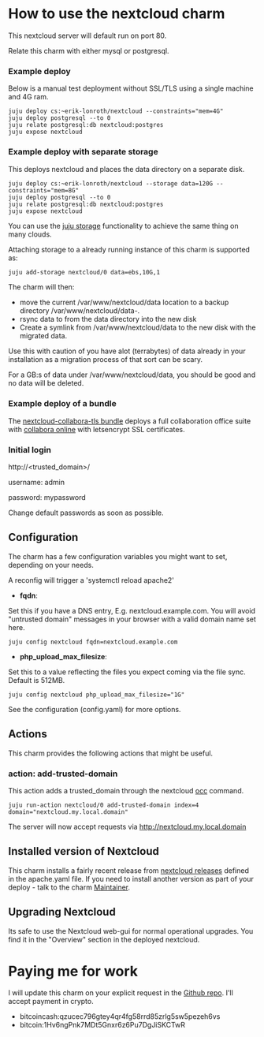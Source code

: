 # How to use the nextcloud charm

This nextcloud server will default run on port 80.

Relate this charm with either mysql or postgresql.

### Example deploy
Below is a manual test deployment without SSL/TLS using a single machine and 4G ram. 
```
juju deploy cs:~erik-lonroth/nextcloud --constraints="mem=4G"
juju deploy postgresql --to 0
juju relate postgresql:db nextcloud:postgres
juju expose nextcloud
```

### Example deploy with separate storage
This deploys nextcloud and places the data directory on a separate disk.
```
juju deploy cs:~erik-lonroth/nextcloud --storage data=120G --constraints="mem=8G"
juju deploy postgresql --to 0
juju relate postgresql:db nextcloud:postgres
juju expose nextcloud
```

You can use the [juju storage] functionality to achieve the same thing on many clouds.

Attaching storage to a already running instance of this charm is supported as:

```bash
juju add-storage nextcloud/0 data=ebs,10G,1
```
The charm will then:
 * move the current /var/www/nextcloud/data location to a backup directory
 /var/www/nextcloud/data-<someinteger>.
 * rsync data to from the data directory into the new disk 
 * Create a symlink from /var/www/nextcloud/data to the new disk with the migrated data.

Use this with caution of you have alot (terrabytes) of data already in your installation 
as a migration process of that sort can be scary.

For a GB:s of data under /var/www/nextcloud/data, you should be good and no data will be deleted.

### Example deploy of a bundle
The [nextcloud-collabora-tls bundle](https://jujucharms.com/u/erik-lonroth/nextcloud-collabora-tls/bundle/)
deploys a full collaboration office suite with [collabora online](https://www.collaboraoffice.com/)
with letsencrypt SSL certificates.

### Initial login
http://<trusted_domain>/

username: admin

password: mypassword

Change default passwords as soon as possible.

## Configuration
The charm has a few configuration variables you might want to set, depending on your needs. 

A reconfig will trigger a 'systemctl reload apache2'

- **fqdn**:

Set this if you have a DNS entry, E.g. nextcloud.example.com. You will avoid "untrusted domain" messages
in your browser with a valid domain name set here. 
```
juju config nextcloud fqdn=nextcloud.example.com
```

- **php_upload_max_filesize**:

Set this to a value reflecting the files you expect coming via the file sync. Default is 512MB.
```
juju config nextcloud php_upload_max_filesize="1G"
```
See the configuration (config.yaml) for more options.

## Actions
This charm provides the following actions that might be useful.

### action: add-trusted-domain
This action adds a trusted_domain through the nextcloud [occ] command.
```
juju run-action nextcloud/0 add-trusted-domain index=4 domain="nextcloud.my.local.domain"
```
The server will now accept requests via http://nextcloud.my.local.domain


## Installed version of Nextcloud
This charm installs a fairly recent release from [nextcloud releases] defined in the apache.yaml file.
If you need to install another version as part of your deploy - talk to the charm [Maintainer].

## Upgrading Nextcloud
Its safe to use the Nextcloud web-gui for normal operational upgrades. 
You find it in the "Overview" section in the deployed nextcloud.


# Paying me for work
I will update this charm on your explicit request in the [Github repo]. I'll accept payment in crypto.

 - bitcoincash:qzucec796gtey4qr4fg58rrd85zrlg5sw5pezeh6vs
 - bitcoin:1Hv6ngPnk7MDt5Gnxr6z6Pu7DgJiSKCTwR
 
 [Github repo]: https://github.com/erik78se/layer-nextcloud
 [Maintainer]: https://eriklonroth.com
 [nextcloud releases]: https://download.nextcloud.com/server/releases/
 [occ]: https://docs.nextcloud.com/server/16/admin_manual/configuration_server/occ_command.html
 [juju storage]: https://discourse.juju.is/t/using-juju-storage/1079#provider-support